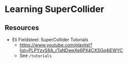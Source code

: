 # Learning SuperCollider

## Resources

- Eli Fieldsteel: SuperCollider Tutorials
    - https://www.youtube.com/playlist?list=PLPYzvS8A_rTaNDweXe6PX4CXSGq4iEWYC
    - See `/tutorials`